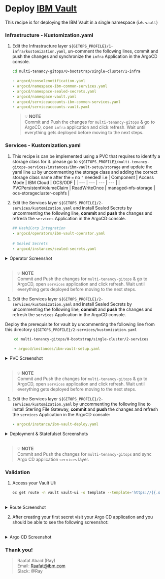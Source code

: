 # Deploy [IBM Vault ](https://www.vaultproject.io/)

This recipe is for deploying the IBM Vault in a single namespace (i.e. `vault`) 

### Infrastructure - Kustomization.yaml
1. Edit the Infrastructure layer `${GITOPS_PROFILE}/1-infra/kustomization.yaml`, un-comment the following lines, commit and push the changes and synchronize the `infra` Application in the ArgoCD console.

    ```bash        
    cd multi-tenancy-gitops/0-bootstrap/single-cluster/1-infra
    ```

    ```yaml
    - argocd/consolenotification.yaml
    - argocd/namespace-ibm-common-services.yaml
    - argocd/namespace-sealed-secrets.yaml
    - argocd/namespace-vault.yaml
    - argocd/serviceaccounts-ibm-common-services.yaml
    - argocd/serviceaccounts-vault.yaml
    ```
    >  💡 **NOTE**  
    > Commit and Push the changes for `multi-tenancy-gitops` & go to ArgoCD, open `infra` application and click refresh.
    > Wait until everything gets deployed before moving to the next steps.

### Services - Kustomization.yaml

1. This recipe is can be implemented using a PVC that requires to identify a storage class for it. please go to `${GITOPS_PROFILE}/multi-tenancy-gitops-services/instances/ibm-vault-setup/storage` and update the yaml line `13` by uncommenting the storage class and adding the correct storage class name after the `=` no `"` needed!
i.e
    | Component | Access Mode | IBM Cloud | OCS/ODF |
    | --- | --- | --- | --- |
    | PVCPersistentVolumeClaim | ReadWriteOnce | managed-nfs-storage | ocs-storagecluster-cephfs |

1. Edit the Services layer `${GITOPS_PROFILE}/2-services/kustomization.yaml` and install Sealed Secrets by uncommenting the following line, **commit** and **push** the changes and refresh the `services` Application in the ArgoCD console.
   
    ```yaml
    ## HashiCorp Integration 
    - argocd/operators/ibm-vault-operator.yaml

    # Sealed Secrets
    - argocd/instances/sealed-secrets.yaml
    ```
<details>
  <summary> Operator Screenshot </summary>

   ![Operator](images/vault/vault-operator.png)

</details>

</br>

>  💡 **NOTE**  
> Commit and Push the changes for `multi-tenancy-gitops` & go to ArgoCD, open `services` application and click refresh.
> Wait until everything gets deployed before moving to the next steps.

1. Edit the Services layer `${GITOPS_PROFILE}/2-services/kustomization.yaml` and install Sealed Secrets by uncommenting the following line, **commit** and **push** the changes and refresh the `services` Application in the ArgoCD console.

Deploy the prerequisite for vault by uncommenting the following line from this directory `${GITOPS_PROFILE}/2-services/kustomization.yaml`

```bash        
    cd multi-tenancy-gitops/0-bootstrap/single-cluster/2-services
```

```yaml
    - argocd/instances/ibm-vault-setup.yaml
```  
<details>
  <summary> PVC Screenshot </summary>

   ![PVC](images/vault/vault-pvc.png)
   
</details>

</br>

>  💡 **NOTE**  
> Commit and Push the changes for `multi-tenancy-gitops` & go to ArgoCD, open `services` application and click refresh.
> Wait until everything gets deployed before moving to the next steps.

1. Edit the Services layer `${GITOPS_PROFILE}/2-services/kustomization.yaml` by uncommenting the following line to install Sterling File Gateway, **commit** and **push** the changes and refresh the `services` Application in the ArgoCD console:

    ```yaml
    - argocd/instance/ibm-vault-deploy.yaml
    ```

<details>
  <summary> Deployment & Statefulset Screenshots </summary>
   
   ![Deployment](images/vault/vault-deployment.png)
    </br>
   ![Statefulset](images/vault/vault-statfulset.png)
   

   
</details>

</br>

>  💡 **NOTE**  
> Commit and Push the changes for `multi-tenancy-gitops` and
> sync Argo CD application `services` layer.

### Validation

1.  Access your Vault UI:

    ```bash
    oc get route -n vault vault-ui -o template --template='https://{{.spec.host}}'
    ```
</br>

<details>
  <summary> Route Screenshot </summary>
   
   ![Deployment](images/vault/vault-route.png) 

</details>

2. After creating your first secret visit your Argo CD application and you should be able to see the following screenshot:

</br>

<details>
  <summary> Argo CD Screenshot </summary>
   
   ![Deployment](images/vault/vault-in-argocd.png) 

</details>

### Thank you! 
> Raafat Abaid (Ray)  
> Email: Raafat@ibm.com </br>
> Slack: @Ray